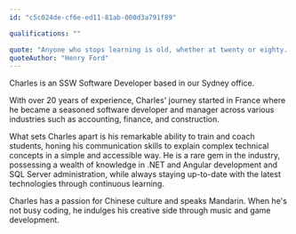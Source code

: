```yaml
---
id: "c5c024de-cf6e-ed11-81ab-000d3a791f89"

qualifications: ""

quote: "Anyone who stops learning is old, whether at twenty or eighty. Anyone who keeps learning stays young."
quoteAuthor: "Henry Ford"
---
```


Charles is an SSW Software Developer based in our Sydney office.

With over 20 years of experience, Charles' journey started in France where he became a seasoned software developer and manager across various industries such as accounting, finance, and construction. 

What sets Charles apart is his remarkable ability to train and coach students, honing his communication skills to explain complex technical concepts in a simple and accessible way. He is a rare gem in the industry, possessing a wealth of knowledge in .NET and Angular development and SQL Server administration, while always staying up-to-date with the latest technologies through continuous learning.

Charles has a passion for Chinese culture and speaks Mandarin. When he's not busy coding, he indulges his creative side through music and game development.
